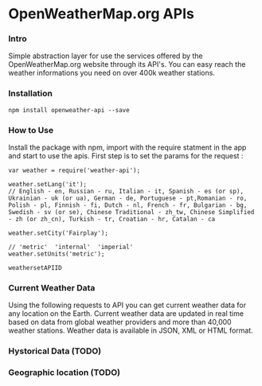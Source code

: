 OpenWeatherMap.org APIs 
=======================


### Intro 
Simple abstraction layer for use the services offered by the OpenWeatherMap.org website through its API's. You 
can easy reach the weather informations you need on over 400k weather stations. 

### Installation 

	npm install openweather-api --save


### How to Use 

Install the package with npm, import with the require statment in the app and start to use the apis. First 
step is to set the params for the request : 

	var weather = require('weather-api');

	weather.setLang('it'); 
	// English - en, Russian - ru, Italian - it, Spanish - es (or sp), Ukrainian - uk (or ua), German - de, Portuguese - pt,Romanian - ro, Polish - pl, Finnish - fi, Dutch - nl, French - fr, Bulgarian - bg, Swedish - sv (or se), Chinese Traditional - zh_tw, Chinese Simplified - zh (or zh_cn), Turkish - tr, Croatian - hr, Catalan - ca

	weather.setCity('Fairplay');

	// 'metric'  'internal'  'imperial'
 	weather.setUnits('metric'); 

 	weathersetAPIID




### Current Weather Data
Using the following requests to API you can get current weather data for any location on the Earth. Current weather data are updated in real time based on data from global weather providers and more than 40,000 weather stations. Weather data is available in JSON, XML or HTML format.

	


### Hystorical Data  (TODO)

	
### Geographic location (TODO)